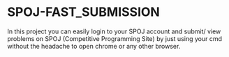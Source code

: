 ﻿# SPOJ-FAST_SUBMISSION
In this project you can easily login to your SPOJ account and submit/ view problems on SPOJ (Competitive Programming Site) by just using your cmd without the headache to open chrome or any other browser.

